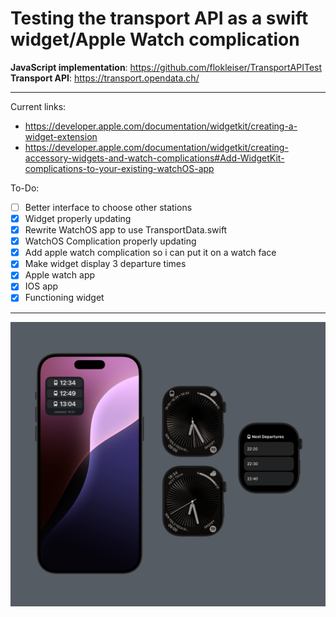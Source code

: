 # Testing the transport API as a swift widget/Apple Watch complication 

**JavaScript implementation**: https://github.com/flokleiser/TransportAPITest 
**Transport API**: https://transport.opendata.ch/

___

Current links: 
- https://developer.apple.com/documentation/widgetkit/creating-a-widget-extension
- https://developer.apple.com/documentation/widgetkit/creating-accessory-widgets-and-watch-complications#Add-WidgetKit-complications-to-your-existing-watchOS-app

To-Do:

- [ ] Better interface to choose other stations
- [x] Widget properly updating 
- [x] Rewrite WatchOS app to use TransportData.swift
- [x] WatchOS Complication properly updating
- [x] Add apple watch complication so i can put it on a watch face
- [x] Make widget display 3 departure times
- [x] Apple watch app
- [x] IOS app
- [x] Functioning widget

___

![](TramDisplay/Preview%20Content/Preview%20Assets.xcassets/preview.png)